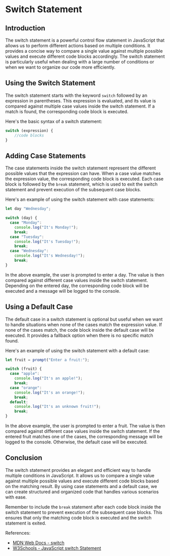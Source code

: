 # Switch Statement

## Introduction

The switch statement is a powerful control flow statement in JavaScript that allows us to perform different actions based on multiple conditions. It provides a concise way to compare a single value against multiple possible values and execute different code blocks accordingly. The switch statement is particularly useful when dealing with a large number of conditions or when we want to organize our code more efficiently.

## Using the Switch Statement

The switch statement starts with the keyword `switch` followed by an expression in parentheses. This expression is evaluated, and its value is compared against multiple case values inside the switch statement. If a match is found, the corresponding code block is executed.

Here's the basic syntax of a switch statement:

```javascript
switch (expression) {
    //code blocks
}
```

## Adding Case Statements

The case statements inside the switch statement represent the different possible values that the expression can have. When a case value matches the expression value, the corresponding code block is executed. Each case block is followed by the `break` statement, which is used to exit the switch statement and prevent execution of the subsequent case blocks.

Here's an example of using the switch statement with case statements:

```javascript
let day "Wednesday";

switch (day) {
  case "Monday":
    console.log("It's Monday!");
    break;
  case "Tuesday":
    console.log("It's Tuesday!");
    break;
  case "Wednesday":
    console.log("It's Wednesday!");
    break;
}
```

In the above example, the user is prompted to enter a day. The value is then compared against different case values inside the switch statement. Depending on the entered day, the corresponding code block will be executed and a message will be logged to the console.

## Using a Default Case

The default case in a switch statement is optional but useful when we want to handle situations when none of the cases match the expression value. If none of the cases match, the code block inside the default case will be executed. It provides a fallback option when there is no specific match found.

Here's an example of using the switch statement with a default case:

```javascript
let fruit = prompt("Enter a fruit:");

switch (fruit) {
  case "apple":
    console.log("It's an apple!");
    break;
  case "orange":
    console.log("It's an orange!");
    break;
  default:
    console.log("It's an unknown fruit!");
    break;
}
```

In the above example, the user is prompted to enter a fruit. The value is then compared against different case values inside the switch statement. If the entered fruit matches one of the cases, the corresponding message will be logged to the console. Otherwise, the default case will be executed.

## Conclusion

The switch statement provides an elegant and efficient way to handle multiple conditions in JavaScript. It allows us to compare a single value against multiple possible values and execute different code blocks based on the matching result. By using case statements and a default case, we can create structured and organized code that handles various scenarios with ease.

Remember to include the `break` statement after each code block inside the switch statement to prevent execution of the subsequent case blocks. This ensures that only the matching code block is executed and the switch statement is exited.

References:
- [MDN Web Docs - switch](https://developer.mozilla.org/en-US/docs/Web/JavaScript/Reference/Statements/switch)
- [W3Schools - JavaScript switch Statement](https://www.w3schools.com/js/js_switch.asp)